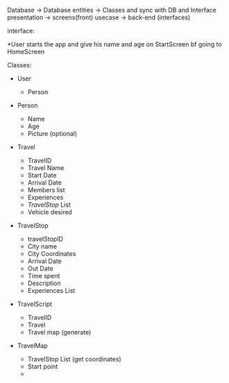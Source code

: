 Database -> Database
entities -> Classes and sync with DB and Interface
presentation -> screens(front)
usecase -> back-end (interfaces) 


interface:

*User starts the app and give his name and age on StartScreen bf going to HomeScreen 

Classes: 
- User
  - Person

- Person
  - Name
  - Age
  - Picture (optional)

- Travel
  - TravelID
  - Travel Name
  - Start Date
  - Arrival Date
  - Members list
  - Experiences
  - *TravelStop* List
  - Vehicle desired

- TravelStop
  - travelStopID
  - City name
  - City Coordinates 
  - Arrival Date
  - Out Date
  - Time spent
  - Description 
  - Experiences List

- TravelScript
    - TravelID
    - Travel
    - Travel map (generate)


- TravelMap
  - TravelStop List (get coordinates)
  - Start point
  - 

